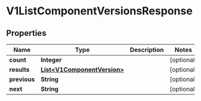 

# V1ListComponentVersionsResponse


## Properties

Name | Type | Description | Notes
------------ | ------------- | ------------- | -------------
**count** | **Integer** |  |  [optional]
**results** | [**List&lt;V1ComponentVersion&gt;**](V1ComponentVersion.md) |  |  [optional]
**previous** | **String** |  |  [optional]
**next** | **String** |  |  [optional]



